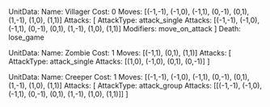 UnitData:
    Name: Villager
    Cost: 0
    Moves: [(-1,-1), (-1,0), (-1,1), (0,-1), (0,1), (1,-1), (1,0), (1,1)]
    Attacks: [
        AttackType: attack_single
        Attacks: [(-1,-1), (-1,0), (-1,1), (0,-1), (0,1), (1,-1), (1,0), (1,1)]
        Modifiers: move_on_attack
    ]
    Death: lose_game


UnitData:
    Name: Zombie
    Cost: 1
    Moves: [(-1,1), (0,1), (1,1)]
    Attacks: [
        AttackType: attack_single
        Attacks: [(1,0), (-1,0), (0,1), (0,-1)]
    ]

UnitData:
    Name: Creeper
    Cost: 1
    Moves: [(-1,-1), (-1,0), (-1,1), (0,-1), (0,1), (1,-1), (1,0), (1,1)]
    Attacks: [
        AttackType: attack_group
        Attacks: [[(-1,-1), (-1,0), (-1,1), (0,-1), (0,1), (1,-1), (1,0), (1,1)]]
    ]
